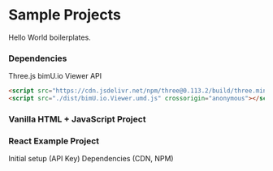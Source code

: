 # Sample Projects
Hello World boilerplates.

### Dependencies
Three.js
bimU.io Viewer API

``` html
<script src="https://cdn.jsdelivr.net/npm/three@0.113.2/build/three.min.js" crossorigin="anonymous"></script>
<script src="./dist/bimU.io.Viewer.umd.js" crossorigin="anonymous"></script>
```

### Vanilla HTML + JavaScript Project

### React Example Project
Initial setup (API Key)
Dependencies (CDN, NPM)
